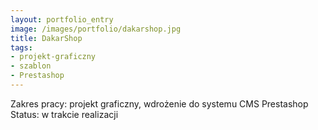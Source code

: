 ```yaml
---
layout: portfolio_entry
image: /images/portfolio/dakarshop.jpg
title: DakarShop
tags:
- projekt-graficzny
- szablon
- Prestashop
---
```

Zakres pracy: projekt graficzny, wdrożenie do systemu CMS Prestashop <br />
Status: w trakcie realizacji